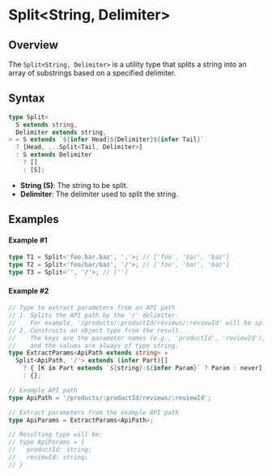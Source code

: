 # Split\<String, Delimiter>

## Overview

The `Split<String, Delimiter>` is a utility type that splits a string into an array of substrings based on a specified delimiter.

## Syntax

```ts
type Split<
  S extends string,
  Delimiter extends string,
> = S extends `${infer Head}${Delimiter}${infer Tail}`
  ? [Head, ...Split<Tail, Delimiter>]
  : S extends Delimiter
    ? []
    : [S];
```

- **String (S)**: The string to be split.
- **Delimiter**: The delimiter used to split the string.

## Examples

#### Example #1

```ts
type T1 = Split<'foo.bar.baz', '.'>; // ['foo', 'bar', 'baz']
type T2 = Split<'foo/bar/baz', '/'>; // ['foo', 'bar', 'baz']
type T3 = Split<'', '/'>; // ['']
```

#### Example #2

```ts
// Type to extract parameters from an API path
// 1. Splits the API path by the '/' delimiter.
//    For example, '/products/:productId/reviews/:reviewId' will be split into ['products', ':productId', 'reviews', ':reviewId'].
// 2. Constructs an object type from the result.
//    The keys are the parameter names (e.g., 'productId', 'reviewId'),
//    and the values are always of type string.
type ExtractParams<ApiPath extends string> =
  Split<ApiPath, '/'> extends (infer Part)[]
    ? { [K in Part extends `${string}:${infer Param}` ? Param : never]: string }
    : {};

// Example API path
type ApiPath = '/products/:productId/reviews/:reviewId';

// Extract parameters from the example API path
type ApiParams = ExtractParams<ApiPath>;

// Resulting type will be:
// type ApiParams = {
//   productId: string;
//   reviewId: string;
// }
```
